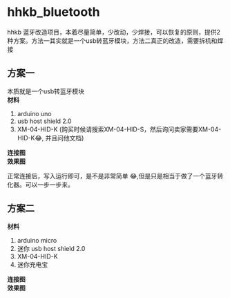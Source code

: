 # hhkb_bluetooth
hhkb 蓝牙改造项目，本着尽量简单，少改动，少焊接，可以恢复的原则，提供2种方案。方法一其实就是一个usb转蓝牙模块，方法二真正的改造，需要拆机和焊接

## 方案一
本质就是一个usb转蓝牙模块  
**材料**  

1. arduino uno
2. usb host shield 2.0
3. XM-04-HID-K (购买时候请搜索XM-04-HID-S，然后询问卖家需要XM-04-HID-K😂, 并且问他文档)

**连接图**  
**效果图**  

正常连接后，写入运行即可，是不是非常简单 😂,但是只是相当于做了一个蓝牙转化器。可以一步一步来。

## 方案二
**材料**  

1. arduino micro
2. 迷你 usb host shield 2.0
3. XM-04-HID-K
4. 迷你充电宝

**连接图**  
**效果图**  
